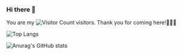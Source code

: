 ### Hi there 👋

You are my ![Visitor Count](https://profile-counter.glitch.me/Witchcraft-Jasper/count.svg) visitors. Thank you for coming here!🥳🥳🥳

![Top Langs](https://github-readme-stats.vercel.app/api/top-langs/?username=Witchcraft-Jasper&layout=compact&theme=tokyonight)

![Anurag's GitHub stats](https://github-readme-stats.vercel.app/api?username=Witchcraft-Jasper&count_private=true)
<!--
**Witchcraft-Jasper/Witchcraft-Jasper** is a ✨ _special_ ✨ repository because its `README.md` (this file) appears on your GitHub profile.

Here are some ideas to get you started:

- 🔭 I’m currently working on ...
- 🌱 I’m currently learning ...
- 👯 I’m looking to collaborate on ...
- 🤔 I’m looking for help with ...
- 💬 Ask me about ...
- 📫 How to reach me: ...
- 😄 Pronouns: ...
- ⚡ Fun fact: ...
-->
